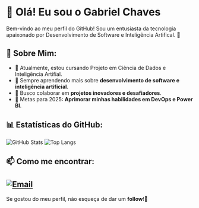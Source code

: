 # 👋 Olá! Eu sou o Gabriel Chaves

Bem-vindo ao meu perfil do GitHub! Sou um entusiasta da tecnologia apaixonado por Desenvolvimento de Software e Inteligência Artifical. 🚀

## 📌 Sobre Mim:
- 🔭 Atualmente, estou cursando Projeto em Ciência de Dados e Inteligência Artifial.
- 🌱 Sempre aprendendo mais sobre **desenvolvimento de software e inteligência artificial**.
- 👯 Busco colaborar em **projetos inovadores e desafiadores**.
- 🎯 Metas para 2025: **Aprimorar minhas habilidades em DevOps e Power BI**.

## 📊 Estatísticas do GitHub:
![GitHub Stats](https://github-readme-stats.vercel.app/api?username=GabrielChaves03&show_icons=true&theme=dark)
![Top Langs](https://github-readme-stats.vercel.app/api/top-langs/?username=GabrielChaves03&layout=compact&theme=dark)

## 📫 Como me encontrar:
[![Email](https://img.shields.io/badge/Email-gabrielchaves0308%40gmail.com-blue?style=for-the-badge&logo=gmail&logoColor=white)](mailto:gabrielchaves0308@gmail.com)
---

Se gostou do meu perfil, não esqueça de dar um **follow**!🚀
